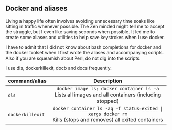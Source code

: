 Docker and aliases
------------------

Living a happy life often involves avoiding unnecessary time soaks like sitting in traffic whenever possible. The Zen minded might tell me to accept the struggle, but I even like saving seconds when possible. It led me to create some aliases and utilities to help save keystrokes when I use docker.

I have to admit that I did not know about bash completions for docker and the docker toolset when I first wrote the aliases and accompanying scripts. Also if you are squeamish about Perl, do not dig into the scripts.

I use dls, dockerkillexit, docb and docs frequently.

| command/alias   | Description           |
|-----------------|:---------------------:|
| `dls` |  `docker image ls; docker container ls -a` <br/>Lists all images and all containers (including stopped)|
| `dockerkillexit` |  `docker container ls -aq -f status=exited \| xargs docker rm` <br/>Kills (stops and removes) all exited containers|



